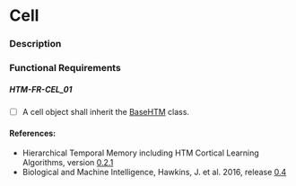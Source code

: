 
# Cell

### Description

### Functional Requirements

##### HTM-FR-CEL_01
- [ ] A cell object shall inherit the [BaseHTM](./req_basehtm.md) class.

#### References:
* Hierarchical Temporal Memory including HTM Cortical Learning Algorithms, version [0.2.1](https://numenta.org/resources/HTM_CorticalLearningAlgorithms.pdf)
* Biological and Machine Intelligence, Hawkins, J. et al. 2016, release [0.4](https://numenta.com/resources/biological-and-machine-intelligence/)
